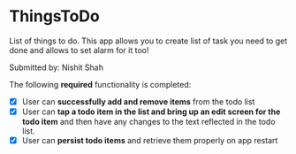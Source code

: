 # ThingsToDo
List of things to do.
This app allows you to create list of task you need to get done and allows to set alarm for it too!

Submitted by: Nishit Shah

The following **required** functionality is completed:

* [x] User can **successfully add and remove items** from the todo list
* [x] User can **tap a todo item in the list and bring up an edit screen for the todo item** and then have any changes to the text reflected in the todo list.
* [x] User can **persist todo items** and retrieve them properly on app restart
